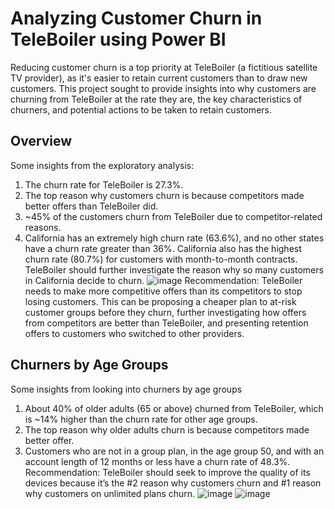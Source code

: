 # Analyzing Customer Churn in TeleBoiler using Power BI
Reducing customer churn is a top priority at TeleBoiler (a fictitious satellite TV provider), as it's easier to retain current customers than to draw new customers. This project sought to provide insights into why customers are churning from TeleBoiler at the rate they are, the key characteristics of churners, and potential actions to be taken to retain customers.

## Overview
Some insights from the exploratory analysis:
1. The churn rate for TeleBoiler is 27.3%.
2. The top reason why customers churn is because competitors made better offers than TeleBoiler did.
3. ~45% of the customers churn from TeleBoiler due to competitor-related reasons.
4. California has an extremely high churn rate (63.6%), and no other states have a churn rate greater than 36%. California also has the highest churn rate (80.7%) for customers with month-to-month contracts. TeleBoiler should further investigate the reason why so many customers in California decide to churn. 
![image](https://github.com/user-attachments/assets/2f242ebb-fd0f-405f-85ec-702fc54b5bbd)
Recommendation: TeleBoiler needs to make more competitive offers than its competitors to stop losing customers. This can be proposing a cheaper plan to at-risk customer groups before they churn, further investigating how offers from competitors are better than TeleBoiler, and presenting retention offers to customers who switched to other providers.

## Churners by Age Groups
Some insights from looking into churners by age groups
1. About 40% of older adults (65 or above) churned from TeleBoiler, which is ~14% higher than the churn rate for other age groups.
2. The top reason why older adults churn is because competitors made better offer.
3. Customers who are not in a group plan, in the age group 50, and with an account length of 12 months or less have a churn rate of 48.3%.
Recommendation: TeleBoiler should seek to improve the quality of its devices because it’s the #2 reason why customers churn and #1 reason why customers on unlimited plans churn.
![image](https://github.com/user-attachments/assets/d7f891b0-c239-4d65-878a-abc1a6c646eb)
![image](https://github.com/user-attachments/assets/b51b84f7-1efa-4bb5-926e-662d7dde0265)


